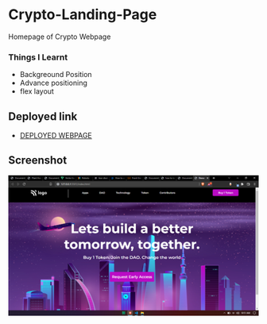 # Crypto-Landing-Page

Homepage of Crypto Webpage

### Things I Learnt
- Backgreound Position
- Advance positioning
- flex layout

## Deployed link
- [DEPLOYED WEBPAGE](https://kkrypto.netlify.app/)

## Screenshot
![deployerlink](Project%205%20Output.jpg)
